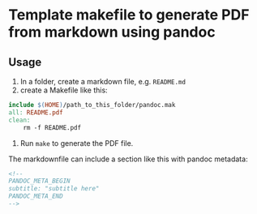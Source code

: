 # Template makefile to generate PDF from markdown using pandoc

## Usage

1. In a folder, create a markdown file, e.g. `README.md`
1. create a Makefile like this:

```makefile
include $(HOME)/path_to_this_folder/pandoc.mak
all: README.pdf
clean:
    rm -f README.pdf
```

1. Run `make` to generate the PDF file.

The markdownfile can include a section like this with pandoc metadata:

```xml
<!--
PANDOC_META_BEGIN
subtitle: "subtitle here"
PANDOC_META_END
-->
```
